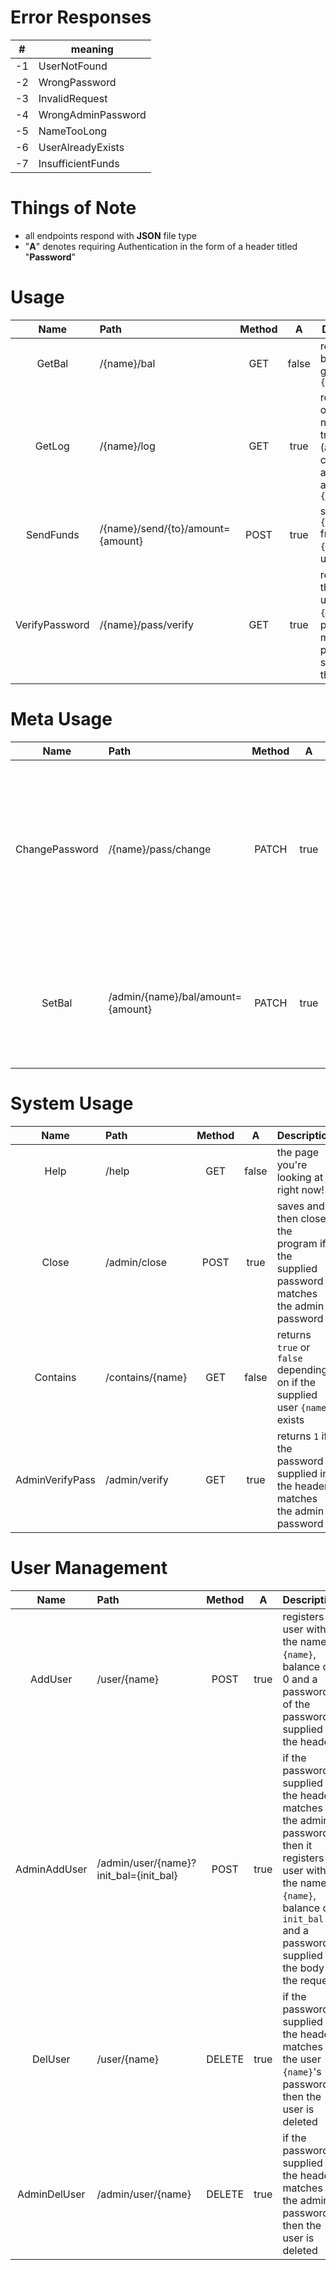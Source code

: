 # Error Responses

| #   | meaning            |
| --- | ------------------ |
| -1  | UserNotFound       |
| -2  | WrongPassword      |
| -3  | InvalidRequest     |
| -4  | WrongAdminPassword |
| -5  | NameTooLong        |
| -6  | UserAlreadyExists  |
| -7  | InsufficientFunds  |

# Things of Note
* all endpoints respond with **JSON** file type
* "**A**" denotes requiring Authentication in the form of a header titled "**Password**"

# Usage
|      Name      | Path                              | Method |   A   | Description                                                                                        |
| :------------: | :-------------------------------- | :----: | :---: | -------------------------------------------------------------------------------------------------- |
|     GetBal     | /{name}/bal                       |  GET   | false | returns the balance of a given user `{name}`                                                       |
|     GetLog     | /{name}/log                       |  GET   | true  | returns a list of last `n` number of transactions (a configurable amount) of a given user `{name}` |
|   SendFunds    | /{name}/send/{to}/amount={amount} |  POST  | true  | sends `{amount}` from user `{name}` to user `{to}`                                                 |
| VerifyPassword | /{name}/pass/verify               |  GET   | true  | returns `1` if the supplied user `{name}`'s password matches the password supplied in the header   |

# Meta Usage
|      Name      | Path                              | Method |   A   | Description                                                                                                                              |
| :------------: | :-------------------------------- | :----: | :---: | ---------------------------------------------------------------------------------------------------------------------------------------- |
| ChangePassword | /{name}/pass/change               | PATCH  | true  | if the password supplied in the header matches the user `{name}`'s password, the user's password is changed to the one given in the body |
|     SetBal     | /admin/{name}/bal/amount={amount} | PATCH  | true  | sets the balance of a give user `{name}` if the supplied password matches the admin password                                             |

# System Usage
|      Name       | Path             | Method |   A   | Description                                                                           |
| :-------------: | :--------------- | :----: | :---: | ------------------------------------------------------------------------------------- |
|      Help       | /help            |  GET   | false | the page you're looking at right now!                                                 |
|      Close      | /admin/close     |  POST  | true  | saves and then closes the program if the supplied password matches the admin password |
|    Contains     | /contains/{name} |  GET   | false | returns `true` or `false` depending on if the supplied user `{name}` exists           |
| AdminVerifyPass | /admin/verify    |  GET   | true  | returns `1` if the password supplied in the header matches the admin password         |

# User Management
|     Name     | Path                                   | Method |   A   | Description                                                                                                                                                                                  |
| :----------: | :------------------------------------- | :----: | :---: | -------------------------------------------------------------------------------------------------------------------------------------------------------------------------------------------- |
|   AddUser    | /user/{name}                           |  POST  | true  | registers a user with the name `{name}`, balance of 0 and a password of the password supplied in the header                                                                                  |
| AdminAddUser | /admin/user/{name}?init_bal={init_bal} |  POST  | true  | if the password supplied in the header matches the admin password, then it registers a user with the name `{name}`, balance of `init_bal` and a password supplied by the body of the request |
|   DelUser    | /user/{name}                           | DELETE | true  | if the password supplied in the header matches the user `{name}`'s password, then the user is deleted                                                                                        |
| AdminDelUser | /admin/user/{name}                     | DELETE | true  | if the password supplied in the header matches the admin password, then the user is deleted                                                                                                  |
